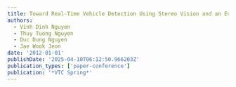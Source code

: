 ```yaml
---
title: Toward Real-Time Vehicle Detection Using Stereo Vision and an Evolutionary Algorithm
authors:
  - Vinh Dinh Nguyen
  - Thuy Tuong Nguyen
  - Duc Dung Nguyen
  - Jae Wook Jeon
date: '2012-01-01'
publishDate: '2025-04-10T06:12:50.966203Z'
publication_types: ['paper-conference']
publication: '*VTC Spring*'
---
```


